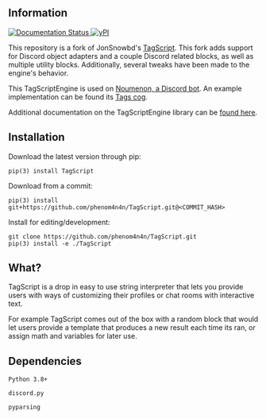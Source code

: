 ## Information
<a href='https://phen-cogs.readthedocs.io/en/latest/?badge=latest'>
    <img src='https://readthedocs.org/projects/phen-cogs/badge/?version=latest' alt='Documentation Status' />
</a>
<a href='https://pypi.python.org/pypi/TagScript/'>
    <img src='https://img.shields.io/pypi/v/TagScript' alt=' yPI' />
</a>

This repository is a fork of JonSnowbd's [TagScript](https://github.com/JonSnowbd/TagScript).
This fork adds support for Discord object adapters and a couple Discord related blocks, as
well as multiple utility blocks. Additionally, several tweaks have been made to the engine's
behavior.

This TagScriptEngine is used on [Noumenon, a Discord bot](https://discordapp.com/oauth2/authorize?client_id=634866217764651009&permissions=2080894207&scope=bot%20applications.commands).
An example implementation can be found its [Tags cog](https://github.com/phenom4n4n/phen-cogs/tree/master/tags).

Additional documentation on the TagScriptEngine library can be [found here](https://tagscript.readthedocs.io/en/latest/).

## Installation

Download the latest version through pip:

```
pip(3) install TagScript
```

Download from a commit:

```
pip(3) install git+https://github.com/phenom4n4n/TagScript.git@<COMMIT_HASH>
```

Install for editing/development:

```
git clone https://github.com/phenom4n4n/TagScript.git
pip(3) install -e ./TagScript
```

## What?

TagScript is a drop in easy to use string interpreter that lets you provide users with ways of
customizing their profiles or chat rooms with interactive text.

For example TagScript comes out of the box with a random block that would let users provide
a template that produces a new result each time its ran, or assign math and variables for later
use.

## Dependencies

`Python 3.8+`

`discord.py`

`pyparsing`
